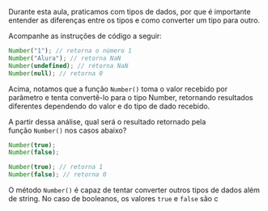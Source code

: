 Durante esta aula, praticamos com tipos de dados, por que é importante entender as diferenças entre os tipos e como converter um tipo para outro.

Acompanhe as instruções de código a seguir:

```js
Number("1"); // retorna o número 1 
Number("Alura"); // retorna NaN
Number(undefined); // retorna NaN
Number(null); // retorna 0
```

Acima, notamos que a função `Number()` toma o valor recebido por parâmetro e tenta convertê-lo para o tipo Number, retornando resultados diferentes dependendo do valor e do tipo de dado recebido.

A partir dessa análise, qual será o resultado retornado pela função `Number()` nos casos abaixo?

```js
Number(true);
Number(false);
```

```js
Number(true); // retorna 1
Number(false); // retorna 0
```

O método `Number()` é capaz de tentar converter outros tipos de dados além de string. No caso de booleanos, os valores `true` e `false` são c